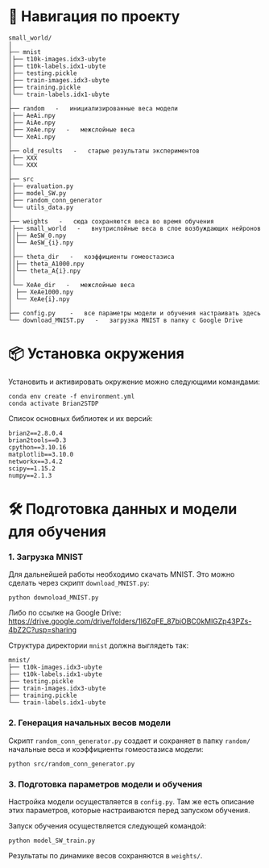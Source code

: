 # 📁 Навигация по проекту
```
small_world/
│
├── mnist
│├── t10k-images.idx3-ubyte
│├── t10k-labels.idx1-ubyte
│├── testing.pickle
│├── train-images.idx3-ubyte
│├── training.pickle
│└── train-labels.idx1-ubyte
│
├── random   -   инициализированные веса модели
│├── AeAi.npy
│├── AiAe.npy
│├── XeAe.npy   -   межслойные веса
│└── XeAi.npy
│
├── old_results   -   старые результаты экспериментов
│├── XXX
│└── XXX
│
├── src
│├── evaluation.py
│├── model_SW.py
│├── random_conn_generator
│└── utils_data.py
│
├── weights   -   сюда сохраняются веса во время обучения
│├── small_world   -   внутрислойные веса в слое возбуждающих нейронов
││├── AeSW_0.npy
││└── AeSW_{i}.npy
││
│├── theta_dir   -   коэффициенты гомеостазиса
││├── theta_A1000.npy
││└── theta_A{i}.npy
││
│└── XeAe_dir   -   межслойные веса
│ ├── XeAe1000.npy
│ └── XeAe{i}.npy
│
├── config.py    -   все параметры модели и обучения настраивать здесь
└── download_MNIST.py   -   загрузка MNIST в папку с Google Drive

```

# 📦 Установка окружения
Установить и активировать окружение можно следующими командами:

```
conda env create -f environment.yml
conda activate Brian2STDP
```

Список основных библиотек и их версий:
```
brian2==2.8.0.4
brian2tools==0.3
cpython==3.10.16
matplotlib==3.10.0
networkx==3.4.2
scipy==1.15.2
numpy==2.1.3
```

# 🛠️ Подготовка данных и модели для обучения
### 1. Загрузка MNIST
Для дальнейшей работы необходимо скачать MNIST. Это можно сделать через скрипт ```download_MNIST.py```:

```
python downoload_MNIST.py
```

Либо по ссылке на Google Drive:
https://drive.google.com/drive/folders/1l6ZqFE_87biOBC0kMlGZp43PZs-4bZ2C?usp=sharing


Структура директории ```mnist``` должна выглядеть так:
```
mnist/
├── t10k-images.idx3-ubyte
├── t10k-labels.idx1-ubyte
├── testing.pickle
├── train-images.idx3-ubyte
├── training.pickle
└── train-labels.idx1-ubyte
```

### 2. Генерация начальных весов модели

Скрипт ```random_conn_generator.py``` создает и сохраняет в папку ```random/``` начальные веса и коэффициенты гомеостазиса модели:
```
python src/random_conn_generator.py
```

### 3. Подготовка параметров модели и обучения

Настройка модели осуществляется в ```config.py```. Там же есть описание этих параметров, которые настраиваются перед запуском обучения.

Запуск обучения осуществляется следующей командой:

```
python model_SW_train.py
```

Результаты по динамике весов сохраняются в ```weights/```.

